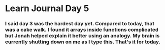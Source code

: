# Learn Journal Day 5

### I said day 3 was the hardest day yet. Compared to today, that was a cake walk. I found it arrays inside functions complicated but Jonah helped explain it better using an analogy. My brain is currently shutting down on me as I type this. That's it for today.
